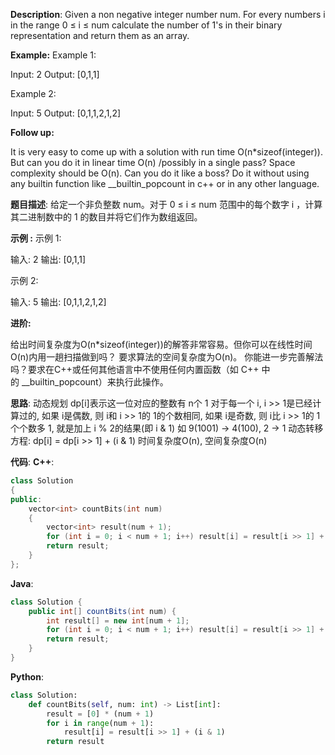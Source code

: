 __Description__:
Given a non negative integer number num. For every numbers i in the range 0 ≤ i ≤ num calculate the number of 1's in their binary representation and return them as an array.

__Example:__
Example 1:

Input: 2
Output: [0,1,1]

Example 2:

Input: 5
Output: [0,1,1,2,1,2]

__Follow up:__

It is very easy to come up with a solution with run time O(n*sizeof(integer)). But can you do it in linear time O(n) /possibly in a single pass?
Space complexity should be O(n).
Can you do it like a boss? Do it without using any builtin function like __builtin_popcount in c++ or in any other language.

__题目描述__:
给定一个非负整数 num。对于 0 ≤ i ≤ num 范围中的每个数字 i ，计算其二进制数中的 1 的数目并将它们作为数组返回。

__示例 :__
示例 1:

输入: 2
输出: [0,1,1]

示例 2:

输入: 5
输出: [0,1,1,2,1,2]

__进阶:__

给出时间复杂度为O(n*sizeof(integer))的解答非常容易。但你可以在线性时间O(n)内用一趟扫描做到吗？
要求算法的空间复杂度为O(n)。
你能进一步完善解法吗？要求在C++或任何其他语言中不使用任何内置函数（如 C++ 中的 __builtin_popcount）来执行此操作。

__思路__:
动态规划
dp[i]表示这一位对应的整数有 n个 1
对于每一个 i, i >> 1是已经计算过的, 如果 i是偶数, 则 i和 i >> 1的 1的个数相同, 如果 i是奇数, 则 i比 i >> 1的 1个个数多 1, 就是加上 i % 2的结果(即 i & 1)
如 9(1001) -> 4(100), 2 -> 1
动态转移方程: dp[i] = dp[i >> 1] + (i & 1)
时间复杂度O(n), 空间复杂度O(n)

__代码__:
__C++__:
```C++
class Solution 
{
public:
    vector<int> countBits(int num) 
    {
        vector<int> result(num + 1);
        for (int i = 0; i < num + 1; i++) result[i] = result[i >> 1] + (i & 1);
        return result;
    }
};
```

__Java__:
```Java
class Solution {
    public int[] countBits(int num) {
        int result[] = new int[num + 1];
        for (int i = 0; i < num + 1; i++) result[i] = result[i >> 1] + (i & 1);
        return result;
    }
}
```

__Python__:
```Python
class Solution:
    def countBits(self, num: int) -> List[int]:
        result = [0] * (num + 1)
        for i in range(num + 1):
            result[i] = result[i >> 1] + (i & 1)
        return result
```